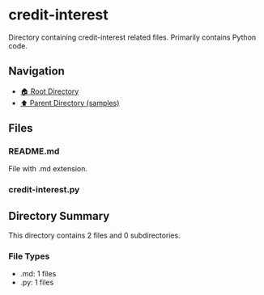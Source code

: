 # credit-interest

Directory containing credit-interest related files. Primarily contains Python code.

## Navigation

* [🏠 Root Directory](../../README.md)
* [⬆️ Parent Directory (samples)](../README.md)

## Files

### README.md

File with .md extension.

### credit-interest.py

## Directory Summary

This directory contains 2 files and 0 subdirectories.

### File Types

* .md: 1 files
* .py: 1 files
